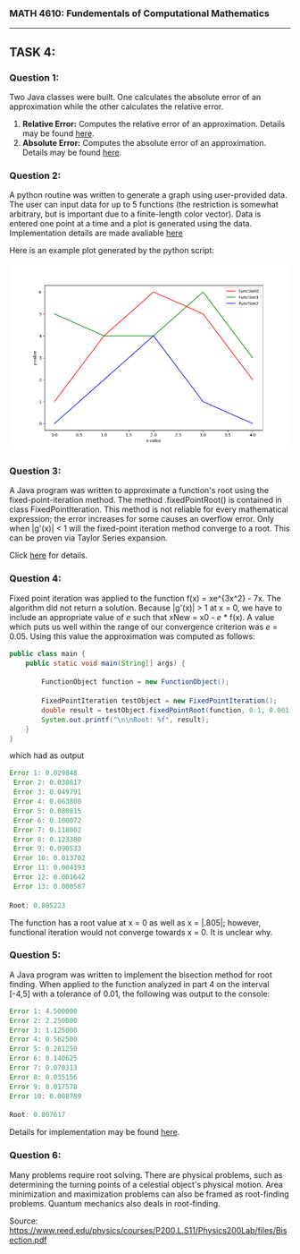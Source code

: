 ### MATH 4610: Fundementals of Computational Mathematics 
***

## TASK 4:

### Question 1:

Two Java classes were built. One calculates the absolute error of an approximation while the other calculates the relative error. 

1. **Relative Error:** Computes the relative error of an approximation. Details may be found [here](https://github.com/HyrumHansen/math4610/blob/main/code/task4/RelativeError.md).
2. **Absolute Error:** Computes the absolute error of an approximation. Details may be found [here](https://github.com/HyrumHansen/math4610/blob/main/code/task4/AbsoluteError.md).

### Question 2:
A python routine was written to generate a graph using user-provided data. The user can input data for up to 5 functions (the restriction is somewhat arbitrary, but is important due to a finite-length color vector). Data is entered one point at a time and a plot is generated using the data. Implementation details are made avaliable [here](https://github.com/HyrumHansen/math4610/blob/main/code/task4/GraphicsRoutine.md)

Here is an example plot generated by the python script:

![](https://github.com/HyrumHansen/math4610/blob/ff8bab117425d463186d517dea7f934ca7bad95c/images/task4/Figure_1.png)

### Question 3: 

A Java program was written to approximate a function's root using the fixed-point-iteration method. The method .fixedPointRoot() is contained in class FixedPointIteration. This method is not reliable for every mathematical expression; the error increases for some causes an overflow error. Only when |g'(x)| < 1 will the fixed-point iteration method converge to a root. This can be proven via Taylor Series expansion.

Click [here](https://github.com/HyrumHansen/math4610/blob/main/code/task4/FixedPointIteration.md) for details.

### Question 4:

Fixed point iteration was applied to the function f(x) = xe^{3x^2} - 7x. The algorithm did not return a solution. Because |g'(x)| > 1 at x = 0, we have to include  an appropriate value of *e* such that xNew = x0 - *e* * f(x). A value which puts us well within the range of our convergence criterion was *e* = 0.05. Using this value the approximation was computed as follows:

```java
public class main {
    public static void main(String[] args) {

        FunctionObject function = new FunctionObject();

        FixedPointIteration testObject = new FixedPointIteration();
        double result = testObject.fixedPointRoot(function, 0.1, 0.001, 30);
        System.out.printf("\n\nRoot: %f", result);
    }
}
```

which had as output 

```java
Error 1: 0.029848
 Error 2: 0.038617
 Error 3: 0.049791
 Error 4: 0.063800
 Error 5: 0.080815
 Error 6: 0.100072
 Error 7: 0.118002
 Error 8: 0.123380
 Error 9: 0.090533
 Error 10: 0.013702
 Error 11: 0.004393
 Error 12: 0.001642
 Error 13: 0.000587

Root: 0.805223
```

The function has a root value at x = 0 as well as x = |.805|; however, functional iteration would not converge towards x = 0. It is unclear why.

### Question 5:

A Java program was written to implement the bisection method for root finding. When applied to the function analyzed in part 4 on the interval [-4,5] with a tolerance of 0.01, the following was output to the console:

```java
Error 1: 4.500000
Error 2: 2.250000
Error 3: 1.125000
Error 4: 0.562500
Error 5: 0.281250
Error 6: 0.140625
Error 7: 0.070313
Error 8: 0.035156
Error 9: 0.017578
Error 10: 0.008789

Root: 0.807617
```

Details for implementation may be found [here](https://github.com/HyrumHansen/math4610/blob/main/code/task4/BisectionMethod.md).

### Question 6:

Many problems require root solving. There are physical problems, such as determining the turning points of a celestial object's physical motion. Area minimization and maximization problems can also be framed as root-finding problems. Quantum mechanics also deals in root-finding.

Source: https://www.reed.edu/physics/courses/P200.L.S11/Physics200Lab/files/Bisection.pdf




